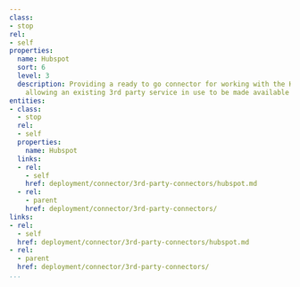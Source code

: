 ```yaml
---
class:
- stop
rel:
- self
properties:
  name: Hubspot
  sort: 6
  level: 3
  description: Providing a ready to go connector for working with the Hubspot API,
    allowing an existing 3rd party service in use to be made available via a web API.
entities:
- class:
  - stop
  rel:
  - self
  properties:
    name: Hubspot
  links:
  - rel:
    - self
    href: deployment/connector/3rd-party-connectors/hubspot.md
  - rel:
    - parent
    href: deployment/connector/3rd-party-connectors/
links:
- rel:
  - self
  href: deployment/connector/3rd-party-connectors/hubspot.md
- rel:
  - parent
  href: deployment/connector/3rd-party-connectors/
...
```

